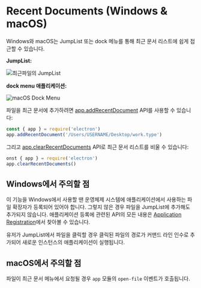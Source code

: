 # Recent Documents (Windows & macOS)

Windows와 macOS는 JumpList 또는 dock 메뉴를 통해 최근 문서 리스트에 쉽게 접근할 수 있습니다.

**JumpList:**

![최근파일의  JumpList](https://cloud.githubusercontent.com/assets/2289/23446924/11a27b98-fdfc-11e6-8485-cc3b1e86b80a.png)

**dock menu 애플리케이션:**

![macOS Dock Menu](https://cloud.githubusercontent.com/assets/639601/5069610/2aa80758-6e97-11e4-8cfb-c1a414a10774.png)

파일을 최근 문서에 추가하려면 [app.addRecentDocument](../api/app.md#appaddrecentdocumentpath-macos-windows) API를 사용할 수 있습니다:

```javascript
const { app } = require('electron')
app.addRecentDocument('/Users/USERNAME/Desktop/work.type')
```

그리고 [app.clearRecentDocuments](../api/app.md#appclearrecentdocuments-macos-windows) API로 최근 문서 리스트를 비울 수 있습니다:

```javascript
onst { app } = require('electron')
app.clearRecentDocuments()
```

## Windows에서 주의할 점

이 기능을 Windows에서 사용할 땐 운영체제 시스템에 애플리케이션에서 사용하는 파일 확장자가 등록되어 있어야 합니다. 그렇지 않은 경우 파일을 JumpList에 추가해도 추가되지 않습니다. 애플리케이션 등록에 관련된 API의 모든 내용은 [Application Registration](https://msdn.microsoft.com/en-us/library/cc144104(VS.85).aspx)에서 찾아볼 수 있습니다.

유저가 JumpList에서 파일을 클릭할 경우 클릭된 파일의 경로가 커맨드 라인 인수로 추가되어 새로운 인스턴스의 애플리케이션이 실행됩니다.

## macOS에서 주의할 점

파일이 최근 문서 메뉴에서 요청될 경우 `app` 모듈의 `open-file` 이벤트가 호출됩니다.